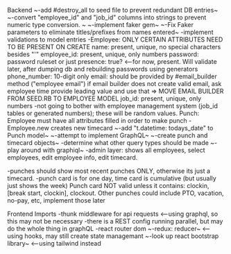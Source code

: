 Backend
~-add #destroy_all to seed file to prevent redundant DB entries~
~-convert "employee_id" and "job_id" columns into strings to prevent numeric type conversion. ~
~-implement faker gem~
    ~-Fix Faker parameters to eliminate titles/prefixes from names entered~
-implement validations to model entries
    -Employee:
        ONLY CERTAIN ATTRIBUTES NEED TO BE PRESENT ON CREATE 
        name: present, unique, no special characters besides "'"
        employee_id: present, unique, only numbers
        password: password ruleset or just presence: true? <--for now, present. Will validate later, after dumping db and rebuilding passwords using generators
        phone_number: 10-digit only
        email: should be provided by #email_builder method ("employee email")
            if email builder does not create valid email, ask employee time provide leading value and use that
            => MOVE EMAIL BUILDER FROM SEED.RB TO EMPLOYEE MODEL
        job_id: present, unique, only numbers
            -not going to bother with employee management system (job_id tables or generated numbers); these will be random values. 
    Punch:
        Employee must have all attributes filled in order to make punch
-Employee.new creates new timecard
~-add "t.datetime: todays_date" to Punch model~
~-attempt to implement GraphQL~
    ~-create punch and timecard objects~
    -determine what other query types should be made
~-play around with graphiql~
-admin layer: shows all employees, select employees, edit employee info, edit timecard.

-punches should show most recent punches ONLY, otherwise its just a timecard.
    -punch card is for one day, time card is cumulative (but usually just shows the week)
Punch card NOT valid unless it contains: clockin, [break start, clockin], clockout. Other punches could include PTO, vacation, no-pay, etc, implement those later

Frontend
Imports
-thunk middleware for api requests <--using graphql, so this may not be necessary
    -there is a REST config running parallel, but may do the whole thing in graphQL
-react router dom
~-redux: reducer~ <--using hooks, may still create state managemant
~-look up react bootstrap library~ <--using tailwind instead

